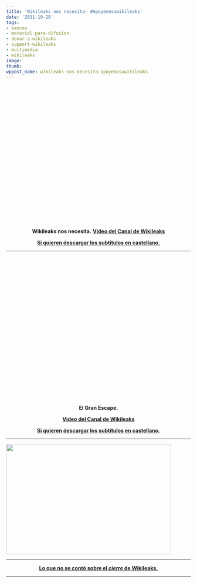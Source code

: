 ```yaml
---
title: 'Wikileaks nos necesita- #Apoyemosawikileaks'
date: '2011-10-28'
tags:
- bancos
- material-para-difusion
- donar-a-wikileaks
- support-wikileaks
- multimedia
- wikileaks
image: 
thumb: 
wppost_name: wikileaks-nos-necesita-apoyemosawikileaks
---
```


<center><object style="height: 390px; width: 640px;" width="640" height="360" classid="clsid:d27cdb6e-ae6d-11cf-96b8-444553540000" codebase="http://download.macromedia.com/pub/shockwave/cabs/flash/swflash.cab#version=6,0,40,0"><param name="allowFullScreen" value="true" /><param name="allowScriptAccess" value="always" /><param name="src" value="https://www.youtube.com/v/V_HX1SJErkc?version=3&amp;feature=player_detailpage" /><param name="allowfullscreen" value="true" /><param name="allowscriptaccess" value="always" /><embed style="height: 390px; width: 640px;" width="640" height="360" type="application/x-shockwave-flash" src="https://www.youtube.com/v/V_HX1SJErkc?version=3&amp;feature=player_detailpage" allowFullScreen="true" allowScriptAccess="always" allowfullscreen="true" allowscriptaccess="always" /></object>
<strong>Wikileaks nos necesita.</strong>
<strong> <a href="https://www.youtube.com/user/TheWikiLeaksChannel" target="_blank">Video del Canal de Wikileaks</a></strong></center>
<p style="text-align: center;"><strong><a href="http://www.4shared.com/document/X1AyxR_O/wikiassange.html" target="_blank">Si quieren descargar los subtítulos en castellano.</a></strong></p>


<hr />

<object style="height: 390px; width: 640px;" width="640" height="360" classid="clsid:d27cdb6e-ae6d-11cf-96b8-444553540000" codebase="http://download.macromedia.com/pub/shockwave/cabs/flash/swflash.cab#version=6,0,40,0"><param name="allowFullScreen" value="true" /><param name="allowScriptAccess" value="always" /><param name="src" value="https://www.youtube.com/v/mNqhXL0iu4Q?version=3&amp;feature=player_detailpage" /><param name="allowfullscreen" value="true" /><param name="allowscriptaccess" value="always" /><embed style="height: 390px; width: 640px;" width="640" height="360" type="application/x-shockwave-flash" src="https://www.youtube.com/v/mNqhXL0iu4Q?version=3&amp;feature=player_detailpage" allowFullScreen="true" allowScriptAccess="always" allowfullscreen="true" allowscriptaccess="always" /></object>
<p style="text-align: center;"><strong>El Gran Escape.</strong></p>
<p style="text-align: center;"><strong><a href="https://www.youtube.com/user/TheWikiLeaksChannel" target="_blank">Video del Canal de Wikileaks</a></strong></p>
<p style="text-align: center;"><strong><a href="http://www.4shared.com/document/bdRyg6Vu/granescape.html" target="_blank">Si quieren descargar los subtítulos en castellano.</a></strong></p>


<hr />

<a href="http://partidopirata.com.ar/wp-content/uploads/2010/12/wikileaks.jpg"><img class="aligncenter size-full wp-image-252" title="Wikileaks" src="http://partidopirata.com.ar/wp-content/uploads/2010/12/wikileaks.jpg" alt="" width="450" height="300" /></a>

<hr />
<p style="text-align: center;"><strong><a href="http://partidopirata.com.ar/2163/lo-que-no-se-conto-sobre-el-cierre-de-wikileaks-por-santiago-o%c2%b4donnell">Lo que no se contó sobre el <em>cierre</em> de Wikileaks.</a></strong></p>


<hr />
